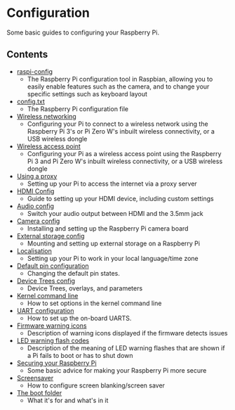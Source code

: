 # Configuration

Some basic guides to configuring your Raspberry Pi.

## Contents

- [raspi-config](/configuration/raspi-config.md)
    - The Raspberry Pi configuration tool in Raspbian, allowing you to easily enable features such as the camera, and to change your specific settings such as keyboard layout
- [config.txt](/configuration/config-txt.md)
    - The Raspberry Pi configuration file
- [Wireless networking](/configuration/wireless.md)
    - Configuring your Pi to connect to a wireless network using the Raspberry Pi 3's or Pi Zero W's inbuilt wireless connectivity, or a USB wireless dongle
- [Wireless access point](/configuration/wireless/access-point.md)
    - Configuring your Pi as a wireless access point using the Raspberry Pi 3 and Pi Zero W's inbuilt wireless connectivity, or a USB wireless dongle
- [Using a proxy](/configuration/use-a-proxy.md)
    - Setting up your Pi to access the internet via a proxy server
- [HDMI Config](/configuration/hdmi-config.md)
    - Guide to setting up your HDMI device, including custom settings
- [Audio config](/configuration/audio-config.md)
    - Switch your audio output between HDMI and the 3.5mm jack
- [Camera config](/configuration/camera.md)
    - Installing and setting up the Raspberry Pi camera board
- [External storage config](/configuration/external-storage.md)
    - Mounting and setting up external storage on a Raspberry Pi
- [Localisation](/configuration/localisation.md)
    - Setting up your Pi to work in your local language/time zone
- [Default pin configuration](/configuration/pin-configuration.md)
    - Changing the default pin states.
- [Device Trees config](/configuration/device-tree.md)
    - Device Trees, overlays, and parameters
- [Kernel command line](/configuration/cmdline-txt.md)
    - How to set options in the kernel command line
- [UART configuration](/configuration/uart.md)
    - How to set up the on-board UARTS.
- [Firmware warning icons](/configuration/warning-icons.md)
    - Description of warning icons displayed if the firmware detects issues
- [LED warning flash codes](/configuration/led_blink_warnings.md)
    - Description of the meaning of LED warning flashes that are shown if a Pi fails to boot or has to shut down
- [Securing your Raspberry Pi](/configuration/security.md)
    - Some basic advice for making your Raspberry Pi more secure
- [Screensaver](/configuration/screensaver.md)
    - How to configure screen blanking/screen saver
- [The boot folder](/configuration/boot_folder.md)
    - What it's for and what's in it
